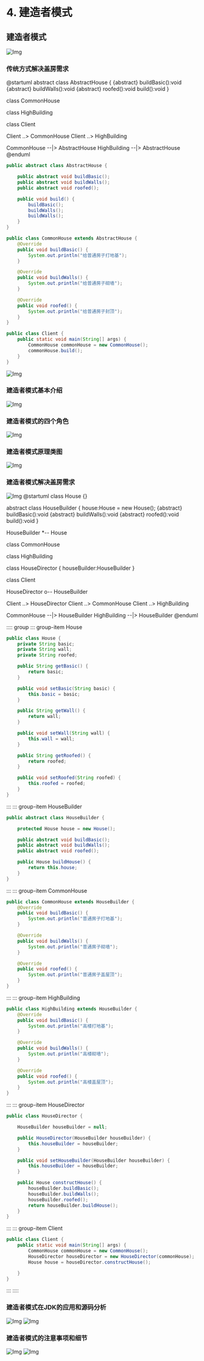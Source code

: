 # 4. 建造者模式

## 建造者模式

![Img](https://xingqiu-tuchuang-1256524210.cos.ap-shanghai.myqcloud.com/8919/yank-note-picgo-img-20220728121541.png)

### 传统方式解决盖房需求
@startuml
abstract class AbstractHouse {
    {abstract} buildBasic():void
    {abstract} buildWalls():void
    {abstract} roofed():void
    build():void
}

class CommonHouse

class HighBuilding

class Client

Client ..> CommonHouse
Client ..> HighBuilding

CommonHouse --|> AbstractHouse
HighBuilding --|> AbstractHouse
@enduml

```java
public abstract class AbstractHouse {

    public abstract void buildBasic();
    public abstract void buildWalls();
    public abstract void roofed();

    public void build() {
        buildBasic();
        buildWalls();
        buildWalls();
    }
}

public class CommonHouse extends AbstractHouse {
    @Override
    public void buildBasic() {
        System.out.println("给普通房子打地基");
    }

    @Override
    public void buildWalls() {
        System.out.println("给普通房子砌墙");
    }

    @Override
    public void roofed() {
        System.out.println("给普通房子封顶");
    }
}

public class Client {
    public static void main(String[] args) {
        CommonHouse commonHouse = new CommonHouse();
        commonHouse.build();
    }
}
```
![Img](https://xingqiu-tuchuang-1256524210.cos.ap-shanghai.myqcloud.com/8919/yank-note-picgo-img-20220728122521.png)

### 建造者模式基本介绍

![Img](https://xingqiu-tuchuang-1256524210.cos.ap-shanghai.myqcloud.com/8919/yank-note-picgo-img-20220728122543.png)

### 建造者模式的四个角色

![Img](https://xingqiu-tuchuang-1256524210.cos.ap-shanghai.myqcloud.com/8919/yank-note-picgo-img-20220728122554.png)

### 建造者模式原理类图

![Img](https://xingqiu-tuchuang-1256524210.cos.ap-shanghai.myqcloud.com/8919/yank-note-picgo-img-20220728122608.png)

### 建造者模式解决盖房需求

![Img](https://xingqiu-tuchuang-1256524210.cos.ap-shanghai.myqcloud.com/8919/yank-note-picgo-img-20220728122620.png)
@startuml
class House {}

abstract class HouseBuilder {
    house:House = new House();
    {abstract} buildBasic():void
    {abstract} buildWalls():void
    {abstract} roofed():void
    build():void
}

HouseBuilder *-- House

class CommonHouse

class HighBuilding

class HouseDirector {
    houseBuilder:HouseBuilder
}

class Client

HouseDirector o-- HouseBuilder

Client ..> HouseDirector
Client ..> CommonHouse
Client ..> HighBuilding

CommonHouse --|> HouseBuilder
HighBuilding --|> HouseBuilder
@enduml

:::: group
::: group-item House
```java
public class House {
    private String basic;
    private String wall;
    private String roofed;

    public String getBasic() {
        return basic;
    }

    public void setBasic(String basic) {
        this.basic = basic;
    }

    public String getWall() {
        return wall;
    }

    public void setWall(String wall) {
        this.wall = wall;
    }

    public String getRoofed() {
        return roofed;
    }

    public void setRoofed(String roofed) {
        this.roofed = roofed;
    }
}
```
:::
::: group-item HouseBuilder
```java
public abstract class HouseBuilder {

    protected House house = new House();

    public abstract void buildBasic();
    public abstract void buildWalls();
    public abstract void roofed();

    public House buildHouse() {
        return this.house;
    }
}
```
:::
::: group-item CommonHouse
```java
public class CommonHouse extends HouseBuilder {
    @Override
    public void buildBasic() {
        System.out.println("普通房子打地基");
    }

    @Override
    public void buildWalls() {
        System.out.println("普通房子砌墙");
    }

    @Override
    public void roofed() {
        System.out.println("普通房子盖屋顶");
    }
}
```
:::
::: group-item HighBuilding
```java
public class HighBuilding extends HouseBuilder {
    @Override
    public void buildBasic() {
        System.out.println("高楼打地基");
    }

    @Override
    public void buildWalls() {
        System.out.println("高楼砌墙");
    }

    @Override
    public void roofed() {
        System.out.println("高楼盖屋顶");
    }
}
```
:::
::: group-item HouseDirector
```java
public class HouseDirector {

    HouseBuilder houseBuilder = null;

    public HouseDirector(HouseBuilder houseBuilder) {
        this.houseBuilder = houseBuilder;
    }

    public void setHouseBuilder(HouseBuilder houseBuilder) {
        this.houseBuilder = houseBuilder;
    }

    public House constructHouse() {
        houseBuilder.buildBasic();
        houseBuilder.buildWalls();
        houseBuilder.roofed();
        return houseBuilder.buildHouse();
    }
}
```
:::
::: group-item Client
```java
public class Client {
    public static void main(String[] args) {
        CommonHouse commonHouse = new CommonHouse();
        HouseDirector houseDirector = new HouseDirector(commonHouse);
        House house = houseDirector.constructHouse();

    }
}
```
:::
::::

### 建造者模式在JDK的应用和源码分析

![Img](https://xingqiu-tuchuang-1256524210.cos.ap-shanghai.myqcloud.com/8919/yank-note-picgo-img-20220728131300.png)
![Img](https://xingqiu-tuchuang-1256524210.cos.ap-shanghai.myqcloud.com/8919/yank-note-picgo-img-20220728131304.png)

### 建造者模式的注意事项和细节

![Img](https://xingqiu-tuchuang-1256524210.cos.ap-shanghai.myqcloud.com/8919/yank-note-picgo-img-20220728131321.png)
![Img](https://xingqiu-tuchuang-1256524210.cos.ap-shanghai.myqcloud.com/8919/yank-note-picgo-img-20220728131327.png)